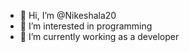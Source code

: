 - 👋 Hi, I’m @Nikeshala20
- 👀 I’m interested in programming
- 💞️ I’m currently working as a developer

<!---
Nikeshala20/Nikeshala20 is a ✨ special ✨ repository because its `README.md` (this file) appears on your GitHub profile.
You can click the Preview link to take a look at your changes.
--->
